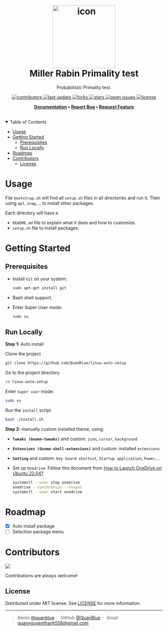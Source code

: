 <h1 align="center">
  <img src="assets/Linux-bootstrap-logo.png" alt="icon" width="200"></img>
  <br>
  <b>Miller Rabin</b>
  <span>Primality test</span>
</h1>

<p align="center">Probabilistic Primality test.</p>

<!-- Badges -->
<p align="center">
  <a href="https://github.com/QuanBlue/linux-auto-setup/graphs/contributors">
    <img src="https://img.shields.io/github/contributors/QuanBlue/linux-auto-setup" alt="contributors" />
  </a>
  <a href="">
    <img src="https://img.shields.io/github/last-commit/QuanBlue/linux-auto-setup" alt="last update" />
  </a>
  <a href="https://github.com/QuanBlue/linux-auto-setup/network/members">
    <img src="https://img.shields.io/github/forks/QuanBlue/linux-auto-setup" alt="forks" />
  </a>
  <a href="https://github.com/QuanBlue/linux-auto-setup/stargazers">
    <img src="https://img.shields.io/github/stars/QuanBlue/linux-auto-setup" alt="stars" />
  </a>
  <a href="https://github.com/QuanBlue/linux-auto-setup/issues/">
    <img src="https://img.shields.io/github/issues/QuanBlue/linux-auto-setup" alt="open issues" />
  </a>
  <a href="https://github.com/QuanBlue/linux-auto-setup/blob/main/LICENSE">
    <img src="https://img.shields.io/github/license/QuanBlue/linux-auto-setup.svg" alt="license" />
  </a>
</p>

<p align="center">
  <b>
    <a href="https://github.com/QuanBlue/linux-auto-setup">Documentation</a> •
    <a href="https://github.com/QuanBlue/linux-auto-setup/issues/">Report Bug</a> •
    <a href="https://github.com/QuanBlue/linux-auto-setup/issues/">Request Feature</a>
  </b>
</p>

<br />

<details open>
<summary>Table of Contents</summary>

- [Usage](#usage)
- [Getting Started](#getting-started)
  - [Prerequisites](#prerequisites)
  - [Run Locally](#run-locally)
- [Roadmap](#roadmap)
- [Contributors](#contributors)
  - [License](#license)

# Usage

File `bootstrap.sh` will find all `setup.sh` files in all directories and run it. Then using `apt`, `snap`,... to install other packages.

Each directory will have a

-  `README.md` file to explain what it does and how to customize.
-  `setup.sh` file to install packages.

# Getting Started

## Prerequisites

-  Install `Git` on your system:

   ```bash
   sudo apt-get install git
   ```

-  Bash shell support.
-  Enter Super User mode:

   ```bash
   sudo su
   ```

## Run Locally

**Step 1:** Auto install

Clone the project

```bash
git clone https://github.com/QuanBlue/linux-auto-setup
```

Go to the project directory

```bash
cd linux-auto-setup
```

Enter `Super user` mode:

```bash
sudo su
```

Run the `install` script

```bash
bash ./install.sh
```

**Step 2:** manually custom installed theme, using:

-  **`Tweaks (Gnome-tweaks)`** and custom: `icon`, `cursor`, `background`
-  **`Extensions (Gnome-shell-extensions)`** and custom: installed `extensions`
-  **`Setting`** and custom: `Key board shortcut`, `Startup application`, `Power`,...
-  Set up `Onedrive`:
   Follow this document from [How to Launch OneDrive on Ubuntu 22.04?](https://itslinuxfoss.com/install-use-onedrive-ubuntu-22-04/)

   ```bash
   systemctl --user stop onedrive
   onedrive --synchronize --resync
   systemctl --user start onedrive
   ```

# Roadmap

-  [x] Auto install package
-  [ ] Selection package menu

# Contributors

<a href="https://github.com/QuanBlue/linux-auto-setup/graphs/contributors">
  <img src="https://contrib.rocks/image?repo=QuanBlue/linux-auto-setup" />
</a>

Contributions are always welcome!

## License

Distributed under MIT license. See
[LICENSE](./LICENSE) for more
information.

---

> Bento [@quanblue](https://bento.me/quanblue) &nbsp;&middot;&nbsp;
> GitHub [@QuanBlue](https://github.com/QuanBlue) &nbsp;&middot;&nbsp; Gmail quannguyenthanh558@gmail.com
